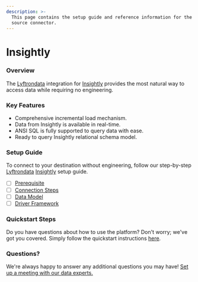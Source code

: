 ```yaml
---
description: >-
  This page contains the setup guide and reference information for the Insightly
  source connector.
---
```


# Insightly

### Overview

The [Lyftrondata](https://www.lyftrondata.com/) integration for [Insightly](https://www.lyftrondata.com/integration/sales-analytics/insightly/) provides the most natural way to access data while requiring no engineering.

### Key Features

* Comprehensive incremental load mechanism.
* Data from Insightly is available in real-time.
* ANSI SQL is fully supported to query data with ease.
* Ready to query Insightly relational schema model.

### Setup Guide

To connect to your destination without engineering, follow our step-by-step [Lyftrondata](https://www.lyftrondata.com/) [Insightly](https://www.lyftrondata.com/integration/sales-analytics/insightly/) setup guide.

* [ ] [Prerequisite](prerequisite.md)
* [ ] [Connection Steps](connection-steps.md)
* [ ] [Data Model](data-model/erd.md)
* [ ] [Driver Framework](driver-framework/)

### Quickstart Steps

Do you have questions about how to use the platform? Don't worry; we've got you covered. Simply follow the quickstart instructions [here](broken-reference).

### Questions? <a href="#questions" id="questions"></a>

We're always happy to answer any additional questions you may have! [Set up a meeting with our data experts.](https://www.lyftrondata.com/book-a-meeting/)
